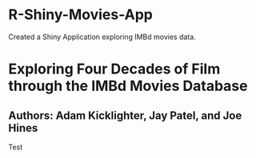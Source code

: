 # R-Shiny-Movies-App
Created a Shiny Application exploring IMBd movies data.

# Exploring Four Decades of Film through the IMBd Movies Database

## Authors: Adam Kicklighter, Jay Patel, and Joe Hines

Test
